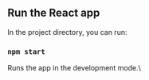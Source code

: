## Run the React app

In the project directory, you can run:

### `npm start`

Runs the app in the development mode.\
